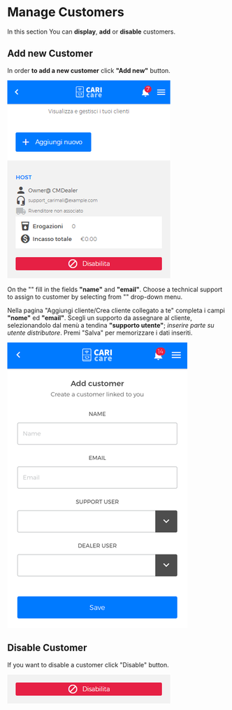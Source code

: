 # Manage Customers

In this section You can **display**, **add** or **disable** customers.

## Add new Customer

In order **to add a new customer** click **"Add new"** button. 

<kbd>![New Customer](_images/customers-01.png)</kbd>

On the "" fill in the fields **"name"** and **"email"**. Choose a technical support to assign to customer by selecting from "" drop-down menu.


Nella pagina "Aggiungi cliente/Crea cliente collegato a te" completa i campi **"nome"** ed **"email"**. Scegli un supporto da assegnare al cliente, selezionandolo dal menù a tendina **"supporto utente"**; *inserire parte su utente distributore*. 
Premi "Salva" per memorizzare i dati inseriti.

<kbd>![Campi Nuovo Cliente](_images/customers-03-eng.png)</kbd>


## Disable Customer

If you want to disable a customer click "Disable" button.

<kbd>![Policy](_images/customers-disabilita.png)</kbd>









